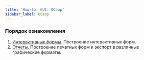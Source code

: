 ```yaml
---
title: 'How-to: GUI: Обзор'
sidebar_label: Обзор
---
```


### Порядок ознакомления

1.  [Интерактивные формы](How-to_Interactive_forms.md). Построение интерактивных форм.
2.  [Отчеты](How-to_Reports.md). Построение печатных форм и экспорт в различные графические форматы.

 
